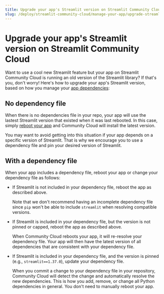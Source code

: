 ```yaml
---
title: Upgrade your app's Streamlit version on Streamlit Community Cloud
slug: /deploy/streamlit-community-cloud/manage-your-app/upgrade-streamlit
---
```


# Upgrade your app's Streamlit version on Streamlit Community Cloud

Want to use a cool new Streamlit feature but your app on Streamlit Community Cloud is running an old version of the Streamlit library? If that's you, don't worry! Here's how to upgrade your app's Streamlit version, based on how you manage your [app dependencies](/deploy/streamlit-community-cloud/deploy-your-app/app-dependencies):

## No dependency file

When there is no dependencies file in your repo, your app will use the lastest Streamlit version that existed when it was last rebooted. In this case, simply [reboot your app](/deploy/streamlit-community-cloud/manage-your-app/reboot-your-app) and Community Cloud will install the latest version.

You may want to avoid getting into this situation if your app depends on a specific version of Streamlit. That is why we encourage you to use a dependency file and pin your desired version of Streamlit.

## With a dependency file

When your app includes a dependency file, reboot your app or change your dependency file as follows:

- If Streamlit is not included in your dependency file, reboot the app as described above.

  Note that we don't recommend having an incomplete dependency file since `pip` won't be able to include `streamlit` when resolving compatible versions.

- If Streamlit is included in your dependency file, but the version is not pinned or capped, reboot the app as described above.

  When Community Cloud reboots your app, it will re-resolve your dependency file. Your app will then have the latest version of all dependencies that are consistent with your dependency file.

- If Streamlit is included in your dependency file, and the version is pinned (e.g., `streamlit==1.37.0`), update your dependency file.

  When you commit a change to your dependency file in your repository, Community Cloud will detect the change and automatically resolve the new dependencies. This is how you add, remove, or change all Python dependencies in general. You don't need to manually reboot your app.
